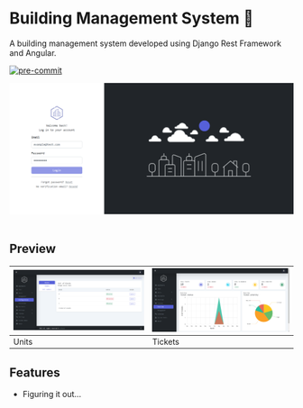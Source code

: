 # Building Management System 🏢

A building management system developed using Django Rest Framework and Angular.

[![pre-commit](https://img.shields.io/badge/pre--commit-enabled-brightgreen?logo=pre-commit)](https://github.com/pre-commit/pre-commit)

<div align="center">
  <img src="https://github.com/syfqpie/building-management/blob/master/screenshots/login.png"
    width="700" />
</div>
<br />

## Preview

| <a target="_blank" href="https://github.com/syfqpie/building-management"><img src="https://github.com/syfqpie/building-management/blob/master/screenshots/units-configuration.png"/></a> | <a target="_blank" href="https://github.com/syfqpie/building-management"><img src="https://github.com/syfqpie/building-management/blob/master/screenshots/tickets-overview.png"/></a> |
| --- | --- |
|  Units | Tickets |

## Features
- Figuring it out...
